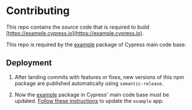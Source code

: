 # Contributing

This repo contains the source code that is required to build [https://example.cypress.io](https://example.cypress.io).

This repo is required by the [example](https://github.com/cypress-io/cypress/tree/develop/packages/example) package of Cypress main code base.

## Deployment

1. After landing commits with features or fixes, new versions of this npm package are published automatically using `semantic-release`.

2. Now the [example](https://github.com/cypress-io/cypress/tree/develop/packages/example) package in Cypress' main code base must be updated. [Follow these instructions](https://github.com/cypress-io/cypress/blob/develop/packages/example/README.md#updating-the-example-app) to update the `example` app.
